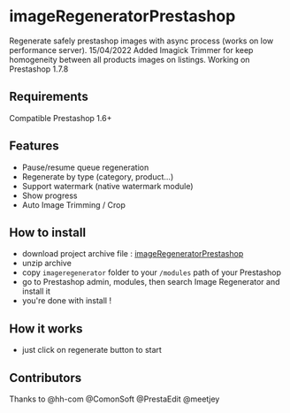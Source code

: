 # imageRegeneratorPrestashop

Regenerate safely prestashop images with async process (works on low performance server). 
15/04/2022 Added Imagick Trimmer for keep homogeneity between all products images on listings. 
Working on Prestashop 1.7.8

## Requirements
Compatible Prestashop 1.6+

## Features

- Pause/resume queue regeneration
- Regenerate by type (category, product...)
- Support watermark (native watermark module)
- Show progress
- Auto Image Trimming / Crop

## How to install

- download project archive file : [imageRegeneratorPrestashop](https://github.com/coal182/imageTrimmerRegeneratorPrestashop/archive/master.zip)
- unzip archive
- copy `imageregenerator` folder to your `/modules` path of your Prestashop
- go to Prestashop admin, modules, then search Image Regenerator and install it
- you're done with install !

## How it works

- just click on regenerate button to start

## Contributors

Thanks to @hh-com @ComonSoft @PrestaEdit @meetjey

